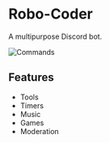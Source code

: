 # Robo-Coder
A multipurpose Discord bot.

![Commands](https://raw.githubusercontent.com/ilovetocode2019/Robo-Coder/master/assets/commands.gif)

## Features
- Tools
- Timers
- Music
- Games
- Moderation
